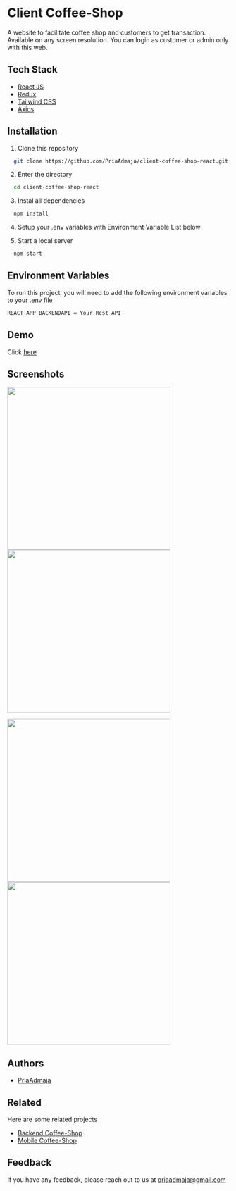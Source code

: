 
# Client Coffee-Shop

A website to facilitate coffee shop and customers to get transaction. Available on any screen resolution. You can login as customer or admin only with this web.

## Tech Stack

- [React JS](https://react.dev/)
- [Redux](https://redux.js.org/)
- [Tailwind CSS](https://tailwindcss.com/)
- [Axios](https://axios-http.com/)

## Installation

1. Clone this repository

```bash
  git clone https://github.com/PriaAdmaja/client-coffee-shop-react.git
```
2. Enter the directory
```bash
  cd client-coffee-shop-react
```
3. Instal all dependencies
```bash
  npm install
```
4. Setup your .env variables with Environment Variable List below

5. Start a local server
```bash
  npm start
```
## Environment Variables

To run this project, you will need to add the following environment variables to your .env file
```bash
REACT_APP_BACKENDAPI = Your Rest API
```

## Demo

Click [here](https://client-coffee-shop-react.vercel.app/)

## Screenshots

<p float="left">
  <img src="https://user-images.githubusercontent.com/109842306/240834687-cd588d34-2aee-4e0b-8644-ae40621feee8.PNG" width="370" />
  <img src="https://user-images.githubusercontent.com/109842306/240834952-39c459b6-2dcd-429b-a419-de503be962be.PNG" width="370" /> 
</p>

<p float="left">
  <img src="https://user-images.githubusercontent.com/109842306/240835287-0f4c525c-9cd5-49cd-a25f-f0f9fc013ff4.PNG" width="370" />
  <img src="https://user-images.githubusercontent.com/109842306/240835111-dc03162b-d0b4-48fd-87ba-6306e7175409.PNG" width="370" /> 
</p>


## Authors

- [PriaAdmaja](https://github.com/PriaAdmaja)

## Related

Here are some related projects

- [Backend Coffee-Shop](https://github.com/PriaAdmaja/backend-coffee_shop)
- [Mobile Coffee-Shop](https://github.com/PriaAdmaja/mobile-coffee-shop)

## Feedback

If you have any feedback, please reach out to us at priaadmaja@gmail.com

